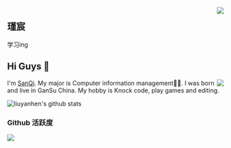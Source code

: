 <img align="right" src="https://count.getloli.com/get/@:liuyanhen?theme=rule34">

## 瑾宸
学习ing
## Hi Guys 👋

<img align="right" src="https://count.getloli.com/get/@:sanqi377?theme=moebooru">I'm [SanQi](https://www.qblog.cc). My major is Computer information management👨‍💻. I was born and live in GanSu China. My hobby is Knock code, play games and editing.


![liuyanhen's github stats](https://github-readme-stats.vercel.app/api?username=liuyanhen&show_icons=true&theme=vue)

### Github 活跃度

[![](https://activity-graph.herokuapp.com/graph?username=liuyanhen&theme=dracula)](https://github.com/ashutosh00710/github-readme-activity-graph)



